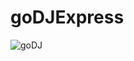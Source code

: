 # goDJExpress

![goDJ](https://user-images.githubusercontent.com/89389822/139604838-d74123db-26cd-43ba-b680-e0357c3cf0fd.gif)
